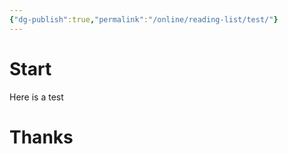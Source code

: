 ```yaml
---
{"dg-publish":true,"permalink":"/online/reading-list/test/"}
---
```


# Start
Here is a test
# Thanks
